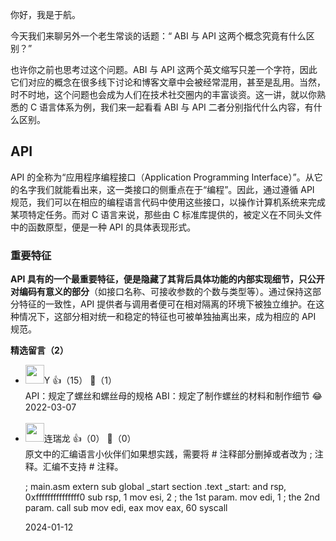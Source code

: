 你好，我是于航。

今天我们来聊另外一个老生常谈的话题：“ ABI 与 API 这两个概念究竟有什么区别？”

也许你之前也思考过这个问题。ABI 与 API 这两个英文缩写只差一个字符，因此它们对应的概念在很多线下讨论和博客文章中会被经常混用，甚至是乱用。当然，时不时地，这个问题也会成为人们在技术社交圈内的丰富谈资。这一讲，就以你熟悉的 C 语言体系为例，我们来一起看看 ABI 与 API 二者分别指代什么内容，有什么区别。

## **API**

API 的全称为“应用程序编程接口（Application Programming Interface）”。从它的名字我们就能看出来，这一类接口的侧重点在于“编程”。因此，通过遵循 API 规范，我们可以在相应的编程语言代码中使用这些接口，以操作计算机系统来完成某项特定任务。而对 C 语言来说，那些由 C 标准库提供的，被定义在不同头文件中的函数原型，便是一种 API 的具体表现形式。

### 重要特征

**API 具有的一个最重要特征，便是隐藏了其背后具体功能的内部实现细节，只公开对编码有意义的部分**（如接口名称、可接收参数的个数与类型等）。通过保持这部分特征的一致性，API 提供者与调用者便可在相对隔离的环境下被独立维护。在这种情况下，这部分相对统一和稳定的特征也可被单独抽离出来，成为相应的 API 规范。
<div><strong>精选留言（2）</strong></div><ul>
<li><img src="" width="30px"><span>Y</span> 👍（15） 💬（1）<div>API：规定了螺丝和螺丝母的规格
ABI：规定了制作螺丝的材料和制作细节
😂</div>2022-03-07</li><br/><li><img src="https://static001.geekbang.org/account/avatar/00/1c/f6/80/85ec2c2a.jpg" width="30px"><span>连瑞龙</span> 👍（0） 💬（0）<div>原文中的汇编语言小伙伴们如果想实践，需要将 # 注释部分删掉或者改为 ; 注释。汇编不支持 # 注释。

; main.asm
extern sub
global _start
section .text
_start:
  and   rsp, 0xfffffffffffffff0
  sub   rsp, 1
  mov   esi, 2  ; the 1st param.
  mov   edi, 1  ; the 2nd param.
  call  sub
  mov   edi, eax
  mov   eax, 60
  syscall</div>2024-01-12</li><br/>
</ul>